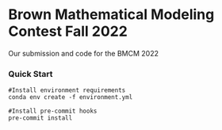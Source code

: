 # Brown Mathematical Modeling Contest Fall 2022

Our submission and code for the BMCM 2022

### Quick Start

```
#Install environment requirements
conda env create -f environment.yml

#Install pre-commit hooks
pre-commit install
```
